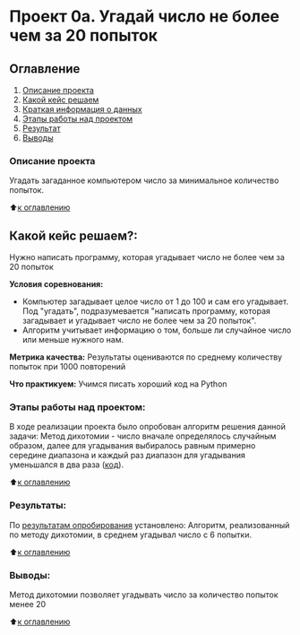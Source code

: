 # Проект 0а. Угадай число не более чем за 20 попыток

## Оглавление
1. [Описание проекта](https://github.com/Aemikh/ae_data_science/tree/main/project_0a/README.md/#Описание-проекта)
2. [Какой кейс решаем](https://github.com/Aemikh/ae_data_science/tree/main/project_0a/README.md/#Какой-кейс-решаем)
3. [Краткая информация о данных](https://github.com/Aemikh/ae_data_science/tree/main/project_0a/README.md/#Краткая-информация-о-данных)
4. [Этапы работы над проектом ](https://github.com/Aemikh/ae_data_science/tree/main/project_0a/README.md/#Этапы-работы-над-пректом)
5. [Результат](https://github.com/Aemikh/ae_data_science/tree/main/project_0a/README.md/#Результат)
7. [Выводы](https://github.com/Aemikh/ae_data_science/tree/main/project_0a/README.md/#Выводы)

### Описание проекта
Угадать загаданное компьютером число за минимальное количество попыток.

:arrow_up:[к оглавлению](https://github.com/Aemikh/ae_data_science/tree/main/project_0a/README.md/#Оглавление)


## Какой кейс решаем?:
Нужно написать программу, которая угадывает число не более чем за 20 попыток

**Условия соревнования:**
- Компьютер загадывает целое число от 1 до 100 и сам его угадывает. Под "угадать", подразумевается "написать программу, которая загадывает и угадывает число не более чем за 20 попыток".
- Алгоритм учитывает информацию о том, больше ли случайное число или меньше нужного нам.

**Метрика качества:**
Результаты оцениваются по среднему количеству попыток при 1000 повторений

**Что практикуем:**
Учимся писать хороший код на Python


### Этапы работы над проектом: 
В ходе реализации проекта было опробован  алгоритм решения данной задачи:
Метод дихотомии - число вначале определялось случайным образом, далее для угадывания выбиралось равным примерно середине диапазона и каждый раз диапазон для угадывания уменьшался в два раза ([код](https://github.com/Aemikh/ae_data_science/tree/main/project_0a/game_v3.py)).


:arrow_up:[к оглавлению](https://github.com/Aemikh/ae_data_science/tree/main/project_0a/README.md/#Оглавление)

### Результаты:
По [результатам опробирования](https://github.com/Aemikh/ae_data_science/tree/main/project_0a/game_v3.ipynb) установлено:
Алгоритм, реализованный по методу дихотомии, в среднем угадывал число с 6 попытки. 

:arrow_up:[к оглавлению](https://github.com/Aemikh/ae_data_science/tree/main/project_0a/README.md/#Оглавление)

### Выводы:
Метод дихотомии позволяет угадывать число за количество попыток менее 20

:arrow_up:[к оглавлению](https://github.com/Aemikh/ae_data_science/tree/main/project_0a/README.md/#Оглавление)